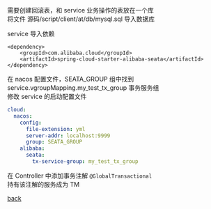 需要创建回滚表，和 service 业务操作的表放在一个库  
将文件 源码/script/client/at/db/mysql.sql 导入数据库  

service 导入依赖  

```
<dependency>
    <groupId>com.alibaba.cloud</groupId>
    <artifactId>spring-cloud-starter-alibaba-seata</artifactId>
</dependency>
```

在 nacos 配置文件，SEATA_GROUP 组中找到 service.vgroupMapping.my_test_tx_group 事务服务组  
修改 service 的启动配置文件  
```yml
cloud:
  nacos:
    config:
      file-extension: yml
      server-addr: localhost:9999
      group: SEATA_GROUP
    alibaba:
      seata:
        tx-service-group: my_test_tx_group
```

在 Controller 中添加事务注解 `@GlobalTransactional`  
持有该注解的服务成为 TM  

[back](../10.md)  